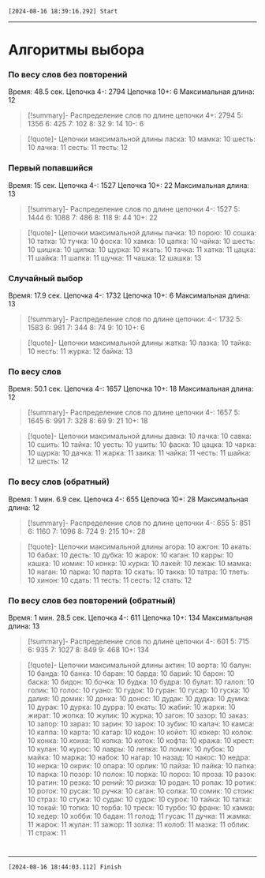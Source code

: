 `[2024-08-16 18:39:16.292] Start`

---
# Алгоритмы выбора
### По весу слов без повторений
Время: 48.5 сек.
Цепочка 4-: 2794
Цепочка 10+: 6
Максимальная длина: 12
>[!summary]- Распределение слов по длине цепочки
4+: 2794
5: 1356
6: 425
7: 102
8: 32
9: 14
10-: 6

>[!quote]- Цепочки максимальной длины
ласка: 10
мамка: 10
шесть: 10
лачка: 11
сесть: 11
тесть: 12
### Первый попавшийся 
Время: 15 сек.
Цепочка 4-: 1527
Цепочка 10+: 22
Максимальная длина: 13
>[!summary]- Распределение слов по длине цепочки
4-: 1527
5: 1444
6: 1088
7: 486
8: 118
9: 44
10+: 22

>[!quote]- Цепочки максимальной длины
пачка: 10
порою: 10
сошка: 10
татка: 10
тучка: 10
фоска: 10
хамка: 10
цапка: 10
чайка: 10
шесть: 10
шишка: 10
щипка: 10
щурка: 10
якать: 10
тачка: 11
хатка: 11
цацка: 11
шайка: 11
шапка: 11
щучка: 11
чашка: 12
шашка: 13
### Случайный выбор
Время: 17.9 сек.
Цепочка 4-: 1732
Цепочка 10+: 6
Максимальная длина: 13
>[!summary]- Распределение слов по длине цепочки:
4-: 1732
5: 1583
6: 981
7: 344
8: 74
9: 10
10+: 6

>[!quote]- Цепочки максимальной длины
жатка: 10
лазка: 10
тайка: 10
несть: 11
журка: 12
байка: 13
### По весу слов
Время: 50.1 сек.
Цепочка 4-: 1657
Цепочка 10+: 18
Максимальная длина: 12
>[!summary]- Распределение слов по длине цепочки
4-: 1657
5: 1645
6: 991
7: 328
8: 69
9: 21
10+: 18

>[!quote]- Цепочки максимальной длины
давка: 10
лачка: 10
савка: 10
сшить: 10
тайка: 10
уесть: 10
ушить: 10
фаска: 10
цацка: 10
чарка: 10
щурка: 10
дачка: 11
жарка: 11
заика: 11
чайка: 11
честь: 11
шайка: 12
шесть: 12
### По весу слов (обратный)
Время: 1 мин. 6.9 сек.
Цепочка 4-: 655
Цепочка 10+: 28
Максимальная длина: 12
>[!summary]- Распределение слов по длине цепочки
4-: 655
5: 851
6: 1160
7: 1096
8: 724
9: 215
10+: 28

>[!quote]- Цепочки максимальной длины
агора: 10
ажгон: 10
акать: 10
бабах: 10
десть: 10
дубка: 10
жарок: 10
каган: 10
карры: 10
кашка: 10
комик: 10
конка: 10
курка: 10
лакей: 10
лежак: 10
мамка: 10
наган: 10
парка: 10
парта: 10
скать: 10
такка: 10
татра: 10
тлеть: 10
хинон: 10
сдать: 11
тесть: 11
сесть: 12
стать: 12
### По весу слов без повторений (обратный)
Время: 1 мин. 28.5 сек.
Цепочка 4-: 611
Цепочка 10+: 134
Максимальная длина: 13
>[!summary]- Распределение слов по длине цепочки
4-: 601
5: 715
6: 935
7: 1027
8: 849
9: 468
10+: 134

>[!quote]- Цепочки максимальной длины
актин: 10
аорта: 10
балун: 10
банда: 10
банка: 10
баран: 10
барда: 10
барий: 10
барон: 10
баска: 10
бидон: 10
бочка: 10
будка: 10
будра: 10
булат: 10
галоп: 10
голик: 10
голос: 10
гуано: 10
гудок: 10
гуран: 10
гусар: 10
гуска: 10
далия: 10
домик: 10
донка: 10
донос: 10
дудак: 10
дудка: 10
думка: 10
дурак: 10
дурка: 10
дурра: 10
екать: 10
жабий: 10
жарки: 10
жират: 10
жопка: 10
жулик: 10
журка: 10
загон: 10
зазор: 10
заказ: 10
запор: 10
зараз: 10
зарин: 10
зарок: 10
зубик: 10
калач: 10
камса: 10
каппа: 10
карта: 10
катар: 10
кодон: 10
койот: 10
кокер: 10
колок: 10
конка: 10
конха: 10
копка: 10
коток: 10
кофта: 10
кража: 10
крест: 10
кулан: 10
курос: 10
лавры: 10
лепка: 10
ломик: 10
лубок: 10
майка: 10
маржа: 10
набок: 10
нагар: 10
назад: 10
накос: 10
недра: 10
нерка: 10
окрик: 10
опара: 10
орлик: 10
пайза: 10
пайка: 10
папка: 10
парка: 10
позор: 10
полок: 10
порка: 10
пороз: 10
проза: 10
разок: 10
ратин: 10
резка: 10
рений: 10
ризка: 10
родан: 10
ропак: 10
ротик: 10
роток: 10
русак: 10
ручка: 10
саган: 10
солка: 10
сомик: 10
стоик: 10
страз: 10
стужа: 10
судак: 10
судок: 10
сурок: 10
тайка: 10
татка: 10
токай: 10
топка: 10
торба: 10
треск: 10
турбо: 10
франк: 10
хамка: 10
хедер: 10
хобби: 10
бадан: 11
голод: 11
гусак: 11
дучка: 11
жамка: 11
жарок: 11
жулан: 11
зажор: 11
золка: 11
колоб: 11
мазка: 11
облик: 11
страж: 11

#
---
`[2024-08-16 18:44:03.112] Finish`
